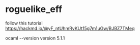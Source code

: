 # roguelike_eff
follow this tutorial https://hackmd.io/@yF_ntUhmRvKUt15g7m1uGw/BJBZ7TMeq


ocaml --version
version 5.1.1


